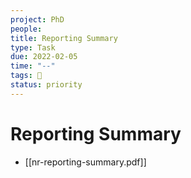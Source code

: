 ```yaml
---
project: PhD
people:
title: Reporting Summary
type: Task
due: 2022-02-05
time: "--"
tags: 📝     
status: priority
---
```


# Reporting Summary

- [[nr-reporting-summary.pdf]]